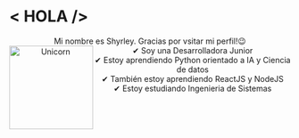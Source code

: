 <h1> < HOLA /> </h1>

<p align="center">
  Mi nombre es Shyrley. Gracias por vsitar mi perfil!😉 <br>
  <img align="left" width=150px alt="Unicorn" src="https://media.giphy.com/media/3ohs4BSacFKI7A717y/giphy.gif" />
  ✔ Soy una Desarrolladora Junior <br>
  ✔ Estoy aprendiendo Python orientado a IA y Ciencia de datos<br>
  ✔ También estoy aprendiendo ReactJS y NodeJS<br>
  ✔ Estoy estudiando Ingenieria de Sistemas<br>
</p>
